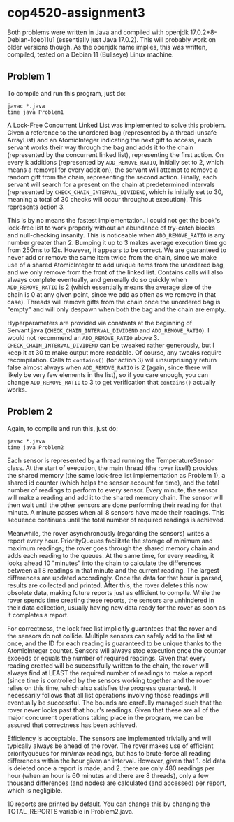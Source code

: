 # cop4520-assignment3

Both problems were written in Java and compiled with openjdk 17.0.2+8-Debian-1deb11u1 (essentially just Java 17.0.2). This will probably work on older versions though. As the openjdk name implies, this was written, compiled, tested on a Debian 11 (Bullseye) Linux machine.

## Problem 1

To compile and run this program, just do:
  
    javac *.java
    time java Problem1

A Lock-Free Concurrent Linked List was implemented to solve this problem. Given a reference to the unordered bag (represented by a thread-unsafe ArrayList) and an AtomicInteger indicating the next gift to access, each servant works their way through the bag and adds it to the chain (represented by the concurrent linked list), representing the first action. On every k additions (represented by `ADD_REMOVE_RATIO`, initially set to 2, which means a removal for every addition), the servant will attempt to remove a random gift from the chain, representing the second action. Finally, each servant will search for a present on the chain at predetermined intervals (represented by `CHECK_CHAIN_INTERVAL_DIVIDEND`, which is initially set to 30, meaning a total of 30 checks will occur throughout execution).  This represents action 3.

This is by no means the fastest implementation. I could not get the book's lock-free list to work properly without an abundance of try-catch blocks and null-checking insanity. This is noticeable when `ADD_REMOVE_RATIO` is any number greater than 2. Bumping it up to 3 makes average execution time go from 250ms to 12s. However, it appears to be correct. We are guaranteed to never add or remove the same item twice from the chain, since we make use of a shared AtomicInteger to add unique items from the unordered bag, and we only remove from the front of the linked list. Contains calls will also always complete eventually, and generally do so quickly when `ADD_REMOVE_RATIO` is 2 (which essentially means the average size of the chain is 0 at any given point, since we add as often as we remove in that case). Threads will remove gifts from the chain once the unordered bag is "empty" and will only despawn when both the bag and the chain are empty.

Hyperparameters are provided via constants at the beginning of Servant.java (`CHECK_CHAIN_INTERVAL_DIVIDEND` and `ADD_REMOVE_RATIO`). I would not recommend an `ADD_REMOVE_RATIO` above 3. `CHECK_CHAIN_INTERVAL_DIVIDEND` can be tweaked rather generously, but I keep it at 30 to make output more readable. Of course, any tweaks require recompilation. Calls to `contains()` (for action 3) will unsurprisingly return false almost always when `ADD_REMOVE_RATIO` is 2 (again, since there will likely be very few elements in the list), so if you care enough, you can change `ADD_REMOVE_RATIO` to 3 to get verification that `contains()` actually works.

## Problem 2

Again, to compile and run this, just do:

    javac *.java
    time java Problem2
    
Each sensor is represented by a thread running the TemperatureSensor class. At the start of execution, the main thread (the rover itself) provides the shared memory (the same lock-free list implementation as Problem 1), a shared id counter (which helps the sensor account for time), and the total number of readings to perform to every sensor. Every minute, the sensor will make a reading and add it to the shared memory chain. The sensor will then wait until the other sensors are done performing their reading for that minute. A minute passes when all 8 sensors have made their readings. This sequence continues until the total number of required readings is achieved. 

Meanwhile, the rover asynchronously (regarding the sensors) writes a report every hour. PriorityQueues facilitate the storage of minimum and maximum readings; the rover goes through the shared memory chain and adds each reading to the queues. At the same time, for every reading, it looks ahead 10 "minutes" into the chain to calculate the differences between all 8 readings in that minute and the current reading. The largest differences are updated accordingly. Once the data for that hour is parsed, results are collected and printed. After this, the rover deletes this now obsolete data, making future reports just as efficient to compile. While the rover spends time creating these reports, the sensors are unhindered in their data collection, usually having new data ready for the rover as soon as it completes a report.

For correctness, the lock free list implicitly guarantees that the rover and the sensors do not collide. Multiple sensors can safely add to the list at once, and the ID for each reading is guaranteed to be unique thanks to the AtomicInteger counter. Sensors will always stop execution once the counter exceeds or equals the number of required readings. Given that every reading created will be successfully written to the chain, the rover will always find at LEAST the required number of readings to make a report (since time is controlled by the sensors working together and the rover relies on this time, which also satisfies the progress guarantee). It necessarily follows that all list operations involving those readings will eventually be successful. The bounds are carefully managed such that the rover never looks past that hour's readings. Given that these are all of the major concurrent operations taking place in the program, we can be assured that correctness has been achieved.

Efficiency is acceptable. The sensors are implemented trivially and will typically always be ahead of the rover. The rover makes use of efficient priorityqueues for min/max readings, but has to brute-force all reading differences within the hour given an interval. However, given that 1. old data is deleted once a report is made, and 2. there are only 480 readings per hour (when an hour is 60 minutes and there are 8 threads), only a few thousand differences (and nodes) are calculated (and accessed) per report, which is negligible. 

10 reports are printed by default. You can change this by changing the TOTAL_REPORTS variable in Problem2.java.
